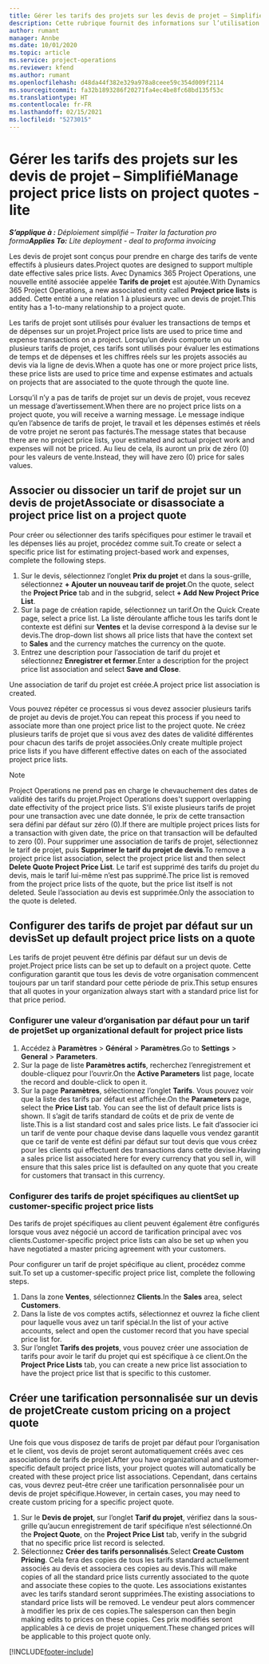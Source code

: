 ```yaml
---
title: Gérer les tarifs des projets sur les devis de projet – Simplifié
description: Cette rubrique fournit des informations sur l’utilisation de tarifs de projet sur les devis. (Sales)
author: rumant
manager: Annbe
ms.date: 10/01/2020
ms.topic: article
ms.service: project-operations
ms.reviewer: kfend
ms.author: rumant
ms.openlocfilehash: d48da44f382e329a978a8ceee59c354d009f2114
ms.sourcegitcommit: fa32b1893286f20271fa4ec4be8fc68bd135f53c
ms.translationtype: HT
ms.contentlocale: fr-FR
ms.lasthandoff: 02/15/2021
ms.locfileid: "5273015"
---
```

# <a name="manage-project-price-lists-on-project-quotes---lite"></a><span data-ttu-id="b1754-104">Gérer les tarifs des projets sur les devis de projet – Simplifié</span><span class="sxs-lookup"><span data-stu-id="b1754-104">Manage project price lists on project quotes - lite</span></span>

<span data-ttu-id="b1754-105">_**S’applique à :** Déploiement simplifié – Traiter la facturation pro forma_</span><span class="sxs-lookup"><span data-stu-id="b1754-105">_**Applies To:** Lite deployment - deal to proforma invoicing_</span></span>

<span data-ttu-id="b1754-106">Les devis de projet sont conçus pour prendre en charge des tarifs de vente effectifs à plusieurs dates.</span><span class="sxs-lookup"><span data-stu-id="b1754-106">Project quotes are designed to support multiple date effective sales price lists.</span></span> <span data-ttu-id="b1754-107">Avec Dynamics 365 Project Operations, une nouvelle entité associée appelée **Tarifs de projet** est ajoutée.</span><span class="sxs-lookup"><span data-stu-id="b1754-107">With Dynamics 365 Project Operations, a new associated entity called **Project price lists** is added.</span></span> <span data-ttu-id="b1754-108">Cette entité a une relation 1 à plusieurs avec un devis de projet.</span><span class="sxs-lookup"><span data-stu-id="b1754-108">This entity has a 1-to-many relationship to a project quote.</span></span>

<span data-ttu-id="b1754-109">Les tarifs de projet sont utilisés pour évaluer les transactions de temps et de dépenses sur un projet.</span><span class="sxs-lookup"><span data-stu-id="b1754-109">Project price lists are used to price time and expense transactions on a project.</span></span> <span data-ttu-id="b1754-110">Lorsqu’un devis comporte un ou plusieurs tarifs de projet, ces tarifs sont utilisés pour évaluer les estimations de temps et de dépenses et les chiffres réels sur les projets associés au devis via la ligne de devis.</span><span class="sxs-lookup"><span data-stu-id="b1754-110">When a quote has one or more project price lists, these price lists are used to price time and expense estimates and actuals on projects that are associated to the quote through the quote line.</span></span>

<span data-ttu-id="b1754-111">Lorsqu’il n’y a pas de tarifs de projet sur un devis de projet, vous recevez un message d’avertissement.</span><span class="sxs-lookup"><span data-stu-id="b1754-111">When there are no project price lists on a project quote, you will receive a warning message.</span></span> <span data-ttu-id="b1754-112">Le message indique qu’en l’absence de tarifs de projet, le travail et les dépenses estimés et réels de votre projet ne seront pas facturés.</span><span class="sxs-lookup"><span data-stu-id="b1754-112">The message states that because there are no project price lists, your estimated and actual project work and expenses will not be priced.</span></span> <span data-ttu-id="b1754-113">Au lieu de cela, ils auront un prix de zéro (0) pour les valeurs de vente.</span><span class="sxs-lookup"><span data-stu-id="b1754-113">Instead, they will have zero (0) price for sales values.</span></span>

## <a name="associate-or-disassociate-a-project-price-list-on-a-project-quote"></a><span data-ttu-id="b1754-114">Associer ou dissocier un tarif de projet sur un devis de projet</span><span class="sxs-lookup"><span data-stu-id="b1754-114">Associate or disassociate a project price list on a project quote</span></span>

<span data-ttu-id="b1754-115">Pour créer ou sélectionner des tarifs spécifiques pour estimer le travail et les dépenses liés au projet, procédez comme suit.</span><span class="sxs-lookup"><span data-stu-id="b1754-115">To create or select a specific price list for estimating project-based work and expenses, complete the following steps.</span></span>

1. <span data-ttu-id="b1754-116">Sur le devis, sélectionnez l’onglet **Prix du projet** et dans la sous-grille, sélectionnez **+ Ajouter un nouveau tarif de projet**.</span><span class="sxs-lookup"><span data-stu-id="b1754-116">On the quote, select the **Project Price** tab and in the subgrid, select **+ Add New Project Price List**.</span></span>
2. <span data-ttu-id="b1754-117">Sur la page de création rapide, sélectionnez un tarif.</span><span class="sxs-lookup"><span data-stu-id="b1754-117">On the Quick Create page, select a price list.</span></span> <span data-ttu-id="b1754-118">La liste déroulante affiche tous les tarifs dont le contexte est défini sur **Ventes** et la devise correspond à la devise sur le devis.</span><span class="sxs-lookup"><span data-stu-id="b1754-118">The drop-down list shows all price lists that have the context set to **Sales** and the currency matches the currency on the quote.</span></span>
4. <span data-ttu-id="b1754-119">Entrez une description pour l’association de tarif du projet et sélectionnez **Enregistrer et fermer**.</span><span class="sxs-lookup"><span data-stu-id="b1754-119">Enter a description for the project price list association and select **Save and Close**.</span></span>

<span data-ttu-id="b1754-120">Une association de tarif du projet est créée.</span><span class="sxs-lookup"><span data-stu-id="b1754-120">A project price list association is created.</span></span>

<span data-ttu-id="b1754-121">Vous pouvez répéter ce processus si vous devez associer plusieurs tarifs de projet au devis de projet.</span><span class="sxs-lookup"><span data-stu-id="b1754-121">You can repeat this process if you need to associate more than one project price list to the project quote.</span></span> <span data-ttu-id="b1754-122">Ne créez plusieurs tarifs de projet que si vous avez des dates de validité différentes pour chacun des tarifs de projet associées.</span><span class="sxs-lookup"><span data-stu-id="b1754-122">Only create multiple project price lists if you have different effective dates on each of the associated project price lists.</span></span>

> [!NOTE]
> <span data-ttu-id="b1754-123">Project Operations ne prend pas en charge le chevauchement des dates de validité des tarifs du projet.</span><span class="sxs-lookup"><span data-stu-id="b1754-123">Project Operations does't support overlapping date effectivity of the project price lists.</span></span> <span data-ttu-id="b1754-124">S’il existe plusieurs tarifs de projet pour une transaction avec une date donnée, le prix de cette transaction sera défini par défaut sur zéro (0).</span><span class="sxs-lookup"><span data-stu-id="b1754-124">If there are multiple project prices lists for a transaction with given date, the price on that transaction will be defaulted to zero (0).</span></span>
<span data-ttu-id="b1754-125">Pour supprimer une association de tarifs de projet, sélectionnez le tarif de projet, puis **Supprimer le tarif du projet de devis**.</span><span class="sxs-lookup"><span data-stu-id="b1754-125">To remove a project price list association, select the project price list and then select **Delete Quote Project Price List**.</span></span> <span data-ttu-id="b1754-126">Le tarif est supprimé des tarifs du projet du devis, mais le tarif lui-même n’est pas supprimé.</span><span class="sxs-lookup"><span data-stu-id="b1754-126">The price list is removed from the project price lists of the quote, but the price list itself is not deleted.</span></span> <span data-ttu-id="b1754-127">Seule l’association au devis est supprimée.</span><span class="sxs-lookup"><span data-stu-id="b1754-127">Only the association to the quote is deleted.</span></span>

## <a name="set-up-default-project-price-lists-on-a-quote"></a><span data-ttu-id="b1754-128">Configurer des tarifs de projet par défaut sur un devis</span><span class="sxs-lookup"><span data-stu-id="b1754-128">Set up default project price lists on a quote</span></span>

<span data-ttu-id="b1754-129">Les tarifs de projet peuvent être définis par défaut sur un devis de projet.</span><span class="sxs-lookup"><span data-stu-id="b1754-129">Project price lists can be set up to default on a project quote.</span></span> <span data-ttu-id="b1754-130">Cette configuration garantit que tous les devis de votre organisation commencent toujours par un tarif standard pour cette période de prix.</span><span class="sxs-lookup"><span data-stu-id="b1754-130">This setup ensures that all quotes in your organization always start with a standard price list for that price period.</span></span>

### <a name="set-up-organizational-default-for-project-price-lists"></a><span data-ttu-id="b1754-131">Configurer une valeur d’organisation par défaut pour un tarif de projet</span><span class="sxs-lookup"><span data-stu-id="b1754-131">Set up organizational default for project price lists</span></span>

1. <span data-ttu-id="b1754-132">Accédez à **Paramètres** > **Général** > **Paramètres**.</span><span class="sxs-lookup"><span data-stu-id="b1754-132">Go to **Settings** > **General** > **Parameters**.</span></span>
2. <span data-ttu-id="b1754-133">Sur la page de liste **Paramètres actifs**, recherchez l’enregistrement et double-cliquez pour l’ouvrir.</span><span class="sxs-lookup"><span data-stu-id="b1754-133">On the **Active Parameters** list page, locate the record and double-click to open it.</span></span> 
3. <span data-ttu-id="b1754-134">Sur la page **Paramètres**, sélectionnez l’onglet **Tarifs**. Vous pouvez voir que la liste des tarifs par défaut est affichée.</span><span class="sxs-lookup"><span data-stu-id="b1754-134">On the **Parameters** page, select the **Price List** tab. You can see the list of default price lists is shown.</span></span> <span data-ttu-id="b1754-135">Il s’agit de tarifs standard de coûts et de prix de vente de liste.</span><span class="sxs-lookup"><span data-stu-id="b1754-135">This is a list standard cost and sales price lists.</span></span> <span data-ttu-id="b1754-136">Le fait d’associer ici un tarif de vente pour chaque devise dans laquelle vous vendez garantit que ce tarif de vente est défini par défaut sur tout devis que vous créez pour les clients qui effectuent des transactions dans cette devise.</span><span class="sxs-lookup"><span data-stu-id="b1754-136">Having a sales price list associated here for every currency that you sell in, will ensure that this sales price list is defaulted on any quote that you create for customers that transact in this currency.</span></span>

### <a name="set-up-customer-specific-project-price-lists"></a><span data-ttu-id="b1754-137">Configurer des tarifs de projet spécifiques au client</span><span class="sxs-lookup"><span data-stu-id="b1754-137">Set up customer-specific project price lists</span></span>

<span data-ttu-id="b1754-138">Des tarifs de projet spécifiques au client peuvent également être configurés lorsque vous avez négocié un accord de tarification principal avec vos clients.</span><span class="sxs-lookup"><span data-stu-id="b1754-138">Customer-specific project price lists can also be set up when you have negotiated a master pricing agreement with your customers.</span></span>

<span data-ttu-id="b1754-139">Pour configurer un tarif de projet spécifique au client, procédez comme suit.</span><span class="sxs-lookup"><span data-stu-id="b1754-139">To set up a customer-specific project price list, complete the following steps.</span></span>

1. <span data-ttu-id="b1754-140">Dans la zone **Ventes**, sélectionnez **Clients**.</span><span class="sxs-lookup"><span data-stu-id="b1754-140">In the **Sales** area, select **Customers**.</span></span>
2. <span data-ttu-id="b1754-141">Dans la liste de vos comptes actifs, sélectionnez et ouvrez la fiche client pour laquelle vous avez un tarif spécial.</span><span class="sxs-lookup"><span data-stu-id="b1754-141">In the list of your active accounts, select and open the customer record that you have special price list for.</span></span>
3. <span data-ttu-id="b1754-142">Sur l’onglet **Tarifs des projets**, vous pouvez créer une association de tarifs pour avoir le tarif du projet qui est spécifique à ce client.</span><span class="sxs-lookup"><span data-stu-id="b1754-142">On the **Project Price Lists** tab, you can create a new price list association to have the project price list that is specific to this customer.</span></span>

## <a name="create-custom-pricing-on-a-project-quote"></a><span data-ttu-id="b1754-143">Créer une tarification personnalisée sur un devis de projet</span><span class="sxs-lookup"><span data-stu-id="b1754-143">Create custom pricing on a project quote</span></span>

<span data-ttu-id="b1754-144">Une fois que vous disposez de tarifs de projet par défaut pour l’organisation et le client, vos devis de projet seront automatiquement créés avec ces associations de tarifs de projet.</span><span class="sxs-lookup"><span data-stu-id="b1754-144">After you have organizational and customer-specific default project price lists, your project quotes will automatically be created with these project price list associations.</span></span> <span data-ttu-id="b1754-145">Cependant, dans certains cas, vous devrez peut-être créer une tarification personnalisée pour un devis de projet spécifique.</span><span class="sxs-lookup"><span data-stu-id="b1754-145">However, in certain cases, you may need to create custom pricing for a specific project quote.</span></span> 

1. <span data-ttu-id="b1754-146">Sur le **Devis de projet**, sur l’onglet **Tarif du projet**, vérifiez dans la sous-grille qu’aucun enregistrement de tarif spécifique n’est sélectionné.</span><span class="sxs-lookup"><span data-stu-id="b1754-146">On the **Project Quote**, on the **Project Price List** tab, verify in the subgrid that no specific price list record is selected.</span></span>
2. <span data-ttu-id="b1754-147">Sélectionnez **Créer des tarifs personnalisés**.</span><span class="sxs-lookup"><span data-stu-id="b1754-147">Select **Create Custom Pricing**.</span></span> <span data-ttu-id="b1754-148">Cela fera des copies de tous les tarifs standard actuellement associés au devis et associera ces copies au devis.</span><span class="sxs-lookup"><span data-stu-id="b1754-148">This will make copies of all the standard price lists currently associated to the quote and associate these copies to the quote.</span></span> <span data-ttu-id="b1754-149">Les associations existantes avec les tarifs standard seront supprimées.</span><span class="sxs-lookup"><span data-stu-id="b1754-149">The existing associations to standard price lists will be removed.</span></span> <span data-ttu-id="b1754-150">Le vendeur peut alors commencer à modifier les prix de ces copies.</span><span class="sxs-lookup"><span data-stu-id="b1754-150">The salesperson can then begin making edits to prices on these copies.</span></span> <span data-ttu-id="b1754-151">Ces prix modifiés seront applicables à ce devis de projet uniquement.</span><span class="sxs-lookup"><span data-stu-id="b1754-151">These changed prices will be applicable to this project quote only.</span></span>


[!INCLUDE[footer-include](../../includes/footer-banner.md)]